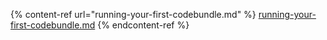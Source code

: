 
{% content-ref url="running-your-first-codebundle.md" %}
[running-your-first-codebundle.md](running-your-first-codebundle.md)
{% endcontent-ref %}